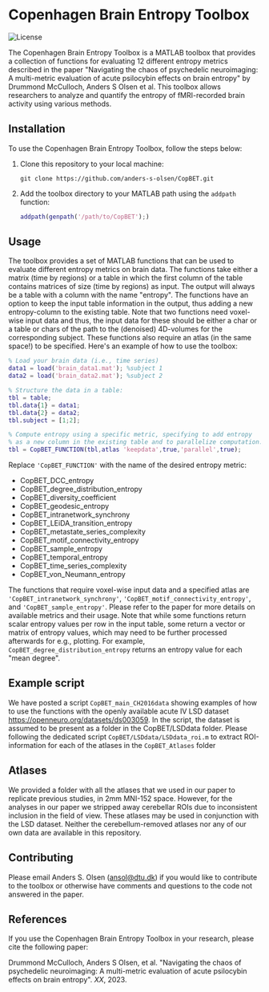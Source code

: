 # Copenhagen Brain Entropy Toolbox

![License](https://img.shields.io/badge/License-MIT-blue.svg)

The Copenhagen Brain Entropy Toolbox is a MATLAB toolbox that provides a collection of functions for evaluating 12 different entropy metrics described in the paper "Navigating the chaos of psychedelic neuroimaging: A multi-metric evaluation of acute psilocybin effects on brain entropy" by Drummond McCulloch, Anders S Olsen et al. This toolbox allows researchers to analyze and quantify the entropy of fMRI-recorded brain activity using various methods.

## Installation

To use the Copenhagen Brain Entropy Toolbox, follow the steps below:

1. Clone this repository to your local machine:

   ```shell
   git clone https://github.com/anders-s-olsen/CopBET.git
   ```

2. Add the toolbox directory to your MATLAB path using the `addpath` function:

   ```matlab
   addpath(genpath('/path/to/CopBET');)
   ```

## Usage

The toolbox provides a set of MATLAB functions that can be used to evaluate different entropy metrics on brain data. The functions take either a matrix (time by regions) or a table in which the first column of the table contains matrices of size (time by regions) as input. The output will always be a table with a column with the name "entropy". The functions have an option to keep the input table information in the output, thus adding a new entropy-column to the existing table. 
Note that two functions need voxel-wise input data and thus, the input data for these should be either a char or a table or chars of the path to the (denoised) 4D-volumes for the corresponding subject. These functions also require an atlas (in the same space!) to be specified. Here's an example of how to use the toolbox:

```matlab
% Load your brain data (i.e., time series)
data1 = load('brain_data1.mat'); %subject 1
data2 = load('brain_data2.mat'); %subject 2

% Structure the data in a table:
tbl = table;
tbl.data{1} = data1;
tbl.data{2} = data2;
tbl.subject = [1;2];

% Compute entropy using a specific metric, specifying to add entropy
% as a new column in the existing table and to parallelize computation.
tbl = CopBET_FUNCTION(tbl,atlas 'keepdata',true,'parallel',true);

```

Replace `'CopBET_FUNCTION'` with the name of the desired entropy metric:
* CopBET_DCC_entropy
* CopBET_degree_distribution_entropy
* CopBET_diversity_coefficient
* CopBET_geodesic_entropy
* CopBET_intranetwork_synchrony
* CopBET_LEiDA_transition_entropy
* CopBET_metastate_series_complexity
* CopBET_motif_connectivity_entropy
* CopBET_sample_entropy
* CopBET_temporal_entropy
* CopBET_time_series_complexity
* CopBET_von_Neumann_entropy

The functions that require voxel-wise input data and a specified atlas are `'CopBET_intranetwork_synchrony'`, `'CopBET_motif_connectivity_entropy'`, and `'CopBET_sample_entropy'`. Please refer to the paper for more details on available metrics and their usage. Note that while some functions return scalar entropy values per row in the input table, some return a vector or matrix of entropy values, which may need to be further processed afterwards for e.g., plotting. For example, `CopBET_degree_distribution_entropy` returns an entropy value for each "mean degree". 

## Example script

We have posted a script `CopBET_main_CH2016data` showing examples of how to use the functions with the openly available acute IV LSD dataset https://openneuro.org/datasets/ds003059. In the script, the dataset is assumed to be present as a folder in the CopBET/LSDdata folder. Please following the dedicated script `CopBET/LSDdata/LSDdata_roi.m` to extract ROI-information for each of the atlases in the `CopBET_Atlases` folder

## Atlases

We provided a folder with all the atlases that we used in our paper to replicate previous studies, in 2mm MNI-152 space. However, for the analyses in our paper we stripped away cerebellar ROIs due to inconsistent inclusion in the field of view. These atlases may be used in conjunction with the LSD dataset. Neither the cerebellum-removed atlases nor any of our own data are available in this repository.

## Contributing

Please email Anders S. Olsen (ansol@dtu.dk) if you would like to contribute to the toolbox or otherwise have comments and questions to the code not answered in the paper. 

## References

If you use the Copenhagen Brain Entropy Toolbox in your research, please cite the following paper:

Drummond McCulloch, Anders S Olsen, et al. "Navigating the chaos of psychedelic neuroimaging: A multi-metric evaluation of acute psilocybin effects on brain entropy". *XX*, 2023.
